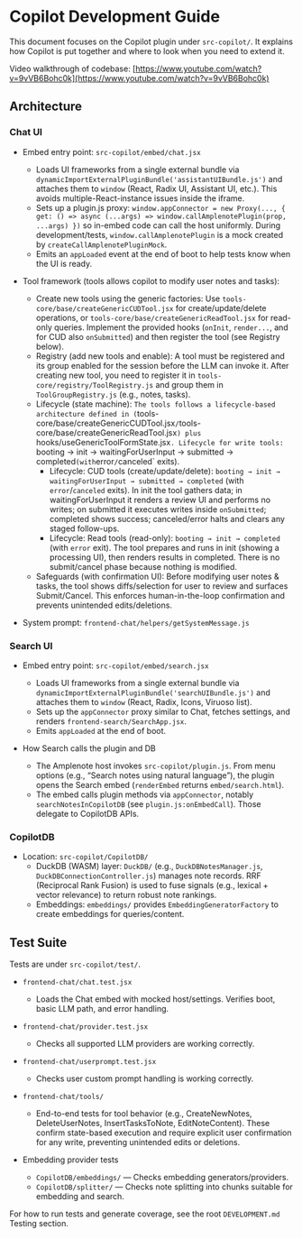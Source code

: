 # Copilot Development Guide

This document focuses on the Copilot plugin under `src-copilot/`. It explains how Copilot is put together and where to look when you need to extend it.

Video walkthrough of codebase: [https://www.youtube.com/watch?v=9vVB6Bohc0k](https://www.youtube.com/watch?v=9vVB6Bohc0k)

## Architecture

### Chat UI

- Embed entry point: `src-copilot/embed/chat.jsx`
  - Loads UI frameworks from a single external bundle via `dynamicImportExternalPluginBundle('assistantUIBundle.js')` and attaches them to `window` (React, Radix UI, Assistant UI, etc.). This avoids multiple-React-instance issues inside the iframe.
  - Sets up a plugin.js proxy: `window.appConnector = new Proxy(..., { get: () => async (...args) => window.callAmplenotePlugin(prop, ...args) })` so in-embed code can call the host uniformly. During development/tests, `window.callAmplenotePlugin` is a mock created by `createCallAmplenotePluginMock`.
  - Emits an `appLoaded` event at the end of boot to help tests know when the UI is ready.

- Tool framework (tools allows copilot to modify user notes and tasks): 
  - Create new tools using the generic factories: Use `tools-core/base/createGenericCUDTool.jsx` for create/update/delete operations, or `tools-core/base/createGenericReadTool.jsx` for read-only queries. Implement the provided hooks (`onInit`, `render...`, and for CUD also `onSubmitted`) and then register the tool (see Registry below).
  - Registry (add new tools and enable): A tool must be registered and its group enabled for the session before the LLM can invoke it. After creating new tool, you need to register it in `tools-core/registry/ToolRegistry.js` and group them in `ToolGroupRegistry.js` (e.g., notes, tasks).
  - Lifecycle (state machine): `The tools follows a lifecycle-based architecture defined in (`tools-core/base/createGenericCUDTool.jsx` / `tools-core/base/createGenericReadTool.jsx`) plus `hooks/useGenericToolFormState.jsx`. Lifecycle for write tools: `booting → init → waitingForUserInput → submitted → completed` (with `error`/`canceled` exits). 
    - Lifecycle: CUD tools (create/update/delete): `booting → init → waitingForUserInput → submitted → completed` (with `error`/`canceled` exits). In init the tool gathers data; in waitingForUserInput it renders a review UI and performs no writes; on submitted it executes writes inside `onSubmitted`; completed shows success; canceled/error halts and clears any staged follow-ups.
    - Lifecycle: Read tools (read-only): `booting → init → completed` (with `error` exit). The tool prepares and runs in init (showing a processing UI), then renders results in completed. There is no submit/cancel phase because nothing is modified.
  - Safeguards (with confirmation UI): Before modifying user notes & tasks, the tool shows diffs/selection for user to review and surfaces Submit/Cancel. This enforces human-in-the-loop confirmation and prevents unintended edits/deletions.

- System prompt: `frontend-chat/helpers/getSystemMessage.js`

### Search UI

- Embed entry point: `src-copilot/embed/search.jsx`
  - Loads UI frameworks from a single external bundle via `dynamicImportExternalPluginBundle('searchUIBundle.js')` and attaches them to `window` (React, Radix, Icons, Viruoso list).
  - Sets up the `appConnector` proxy similar to Chat, fetches settings, and renders `frontend-search/SearchApp.jsx`.
  - Emits `appLoaded` at the end of boot.

- How Search calls the plugin and DB
  - The Amplenote host invokes `src-copilot/plugin.js`. From menu options (e.g., “Search notes using natural language”), the plugin opens the Search embed (`renderEmbed` returns `embed/search.html`).
  - The embed calls plugin methods via `appConnector`, notably `searchNotesInCopilotDB` (see `plugin.js:onEmbedCall`). Those delegate to CopilotDB APIs.

### CopilotDB

- Location: `src-copilot/CopilotDB/`
  - DuckDB (WASM) layer: `DuckDB/` (e.g., `DuckDBNotesManager.js`, `DuckDBConnectionController.js`) manages note records. RRF (Reciprocal Rank Fusion) is used to fuse signals (e.g., lexical + vector relevance) to return robust note rankings.
  - Embeddings: `embeddings/` provides `EmbeddingGeneratorFactory` to create embeddings for queries/content.

## Test Suite

Tests are under `src-copilot/test/`.

- `frontend-chat/chat.test.jsx`
  - Loads the Chat embed with mocked host/settings. Verifies boot, basic LLM path, and error handling.

- `frontend-chat/provider.test.jsx`
  - Checks all supported LLM providers are working correctly.

- `frontend-chat/userprompt.test.jsx`
  - Checks user custom prompt handling is working correctly.

- `frontend-chat/tools/`
  - End-to-end tests for tool behavior (e.g., CreateNewNotes, DeleteUserNotes, InsertTasksToNote, EditNoteContent). These confirm state-based execution and require explicit user confirmation for any write, preventing unintended edits or deletions.

- Embedding provider tests
  - `CopilotDB/embeddings/` — Checks embedding generators/providers.
  - `CopilotDB/splitter/` — Checks note splitting into chunks suitable for embedding and search.

For how to run tests and generate coverage, see the root `DEVELOPMENT.md` Testing section.
